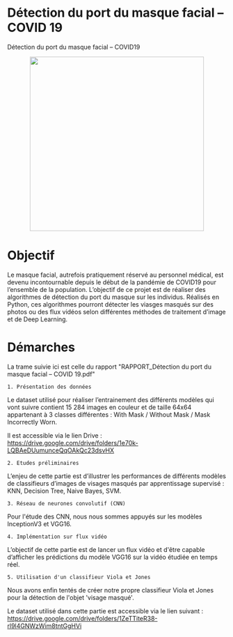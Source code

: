 # Détection du port du masque facial – COVID 19
Détection du port du masque facial – COVID19  

<p align="center">
  <img src="https://github.com/ClaireDel/Projet-P5/blob/main/images/CNN_Demo.gif" width=400 height=auto>
</p>

# Objectif 
Le masque facial, autrefois pratiquement réservé au personnel médical, est devenu incontournable depuis le début de la pandémie de COVID19 pour l’ensemble de la population.
L’objectif de ce projet est de réaliser des algorithmes de détection du port du masque sur les individus. Réalisés en Python, ces algorithmes pourront détecter les viasges masqués sur des photos ou des flux vidéos selon différentes méthodes de traitement d’image et de Deep Learning.


# Démarches

La trame suivie ici est celle du rapport "RAPPORT_Détection du port du masque facial – COVID 19.pdf"

`1. Présentation des données`

Le dataset utilisé pour réaliser l’entrainement des différents modèles qui vont suivre contient 15 284 images en couleur et de taille 64x64 appartenant à 3 classes différentes :   With Mask / Without Mask / Mask Incorrectly Worn. 

Il est accessible via le lien Drive : https://drive.google.com/drive/folders/1e70k-LQBAeDUumunceQqOAkQc23dsvHX 

`2. Etudes préliminaires`

L’enjeu de cette partie est d’illustrer les performances de différents modèles de classifieurs d’images de visages masqués par apprentissage supervisé : KNN, Decision Tree, Naive Bayes, SVM. 

`3. Réseau de neurones convolutif (CNN)`

Pour l'étude des CNN, nous nous sommes appuyés sur les modèles InceptionV3 et VGG16. 

`4. Implémentation sur flux vidéo`

L’objectif de cette partie est de lancer un flux vidéo et d'être capable d’afficher les prédictions du modèle VGG16 sur la vidéo étudiée en temps réel. 

`5. Utilisation d'un classifieur Viola et Jones`

Nous avons enfin tentés de créer notre propre classifieur Viola et Jones pour la détection de l'objet 'visage masqué'. 

Le dataset utilisé dans cette partie est accessible via le lien suivant : https://drive.google.com/drive/folders/1ZeTTiteR38-rl9l4GNWzWim8tntGgHVi




